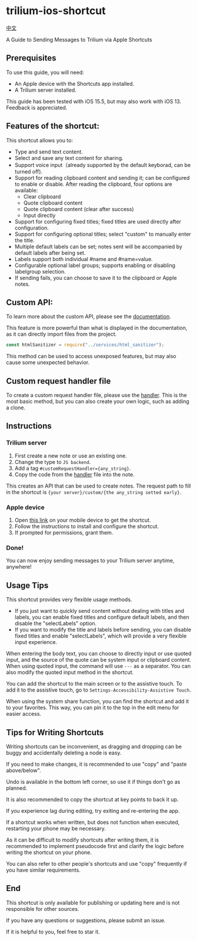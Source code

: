 # trilium-ios-shortcut

[中文](./README.zh_cn.md)

A Guide to Sending Messages to Trilium via Apple Shortcuts

## Prerequisites

To use this guide, you will need:

-   An Apple device with the Shortcuts app installed.
-   A Trilium server installed.

This guide has been tested with iOS 15.5, but may also work with iOS 13. Feedback is appreciated.

## Features of the shortcut:

This shortcut allows you to:

-   Type and send text content.
-   Select and save any text content for sharing.
-   Support voice input（already supported by the default keyborad, can be turned off).
-   Support for reading clipboard content and sending it; can be configured to enable or disable. After reading the clipboard, four options are available:
    -   Clear clipboard
    -   Quote clipboard content
    -   Quote clipboard content (clear after success)
    -   Input directly
-   Support for configuring fixed titles; fixed titles are used directly after configuration.
-   Support for configuring optional titles; select "custom" to manually enter the title.
-   Multiple default labels can be set; notes sent will be accompanied by default labels after being set.
-   Labels support both individual #name and #name=value.
-   Configurable optional label groups; supports enabling or disabling labelgroup selection.
-   If sending fails, you can choose to save it to the clipboard or Apple notes.

## Custom API:

To learn more about the custom API, please see the [documentation](https://github.com/zadam/trilium/wiki/Custom-request-handler).

This feature is more powerful than what is displayed in the documentation, as it can directly import files from the project.

```js
const htmlSanitizer = require("../services/html_sanitizer");
```

This method can be used to access unexposed features, but may also cause some unexpected behavior.

## Custom request handler file

To create a custom request handler file, please use the [handler](./handler.js). This is the most basic method, but you can also create your own logic, such as adding a clone.

## Instructions

### Trilium server

1. First create a new note or use an existing one.
2. Change the type to `JS backend`.
3. Add a tag `#customRequestHandler={any_string}`.
4. Copy the code from the [handler](./handler.js) file into the note.

This creates an API that can be used to create notes. The request path to fill in the shortcut is `{your server}/custom/{the any_string setted early}`.

### Apple device

1. Open [this link](https://www.icloud.com/shortcuts/a7b7a88e67024d00a3b1d2e43306898b) on your mobile device to get the shortcut.
2. Follow the instructions to install and configure the shortcut.
3. If prompted for permissions, grant them.

### Done!

You can now enjoy sending messages to your Trilium server anytime, anywhere!

## Usage Tips

This shortcut provides very flexible usage methods.

-   If you just want to quickly send content without dealing with titles and labels, you can enable fixed titles and configure default labels, and then disable the "selectLabels" option.
-   If you want to modify the title and labels before sending, you can disable fixed titles and enable "selectLabels", which will provide a very flexible input experience.

When entering the body text, you can choose to directly input or use quoted input, and the source of the quote can be system input or clipboard content. When using quoted input, the command will use `---` as a separator. You can also modify the quoted input method in the shortcut.

You can add the shortcut to the main screen or to the assistive touch. To add it to the assistive touch, go to `Settings-Accessibility-Assistive Touch`.

When using the system share function, you can find the shortcut and add it to your favorites. This way, you can pin it to the top in the edit menu for easier access.

## Tips for Writing Shortcuts

Writing shortcuts can be inconvenient, as dragging and dropping can be buggy and accidentally deleting a node is easy.

If you need to make changes, it is recommended to use "copy" and "paste above/below".

Undo is available in the bottom left corner, so use it if things don't go as planned.

It is also recommended to copy the shortcut at key points to back it up.

If you experience lag during editing, try exiting and re-entering the app.

If a shortcut works when written, but does not function when executed, restarting your phone may be necessary.

As it can be difficult to modify shortcuts after writing them, it is recommended to implement pseudocode first and clarify the logic before writing the shortcut on your phone.

You can also refer to other people's shortcuts and use "copy" frequently if you have similar requirements.

## End

This shortcut is only available for publishing or updating here and is not responsible for other sources.

If you have any questions or suggestions, please submit an issue.

If it is helpful to you, feel free to star it.
